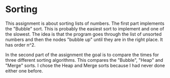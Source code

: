 # Sorting

This assignment is about sorting lists of numbers.  The first part implements the "Bubble" sort.  This is probably the easiest sort to implement and one of the slowest.  The idea is that the program goes through the list of unsorted numbers and then the nodes "bubble up" until they are in the right place.  It has order n^2.

In the second part of the assignment the goal is to compare the times for three different sorting algorithms.  This compares the "Bubble", "Heap" and "Merge" sorts.  I chose the Heap and Merge sorts because I had never done either one before.

